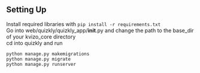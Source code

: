 ## Setting Up
Install required libraries with `pip install -r requirements.txt`\
Go into web/quizkly/quizkly_app/__init__.py and change the path to the base_dir of your kvizo_core directory\
cd into quizkly and run

	python manage.py makemigrations
	python manage.py migrate
	python manage.py runserver
